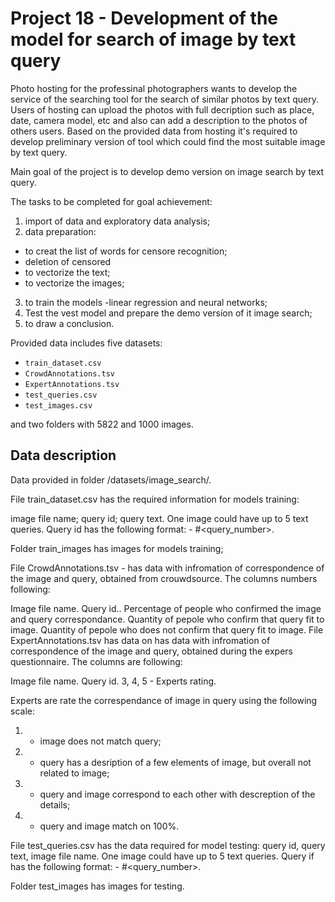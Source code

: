 # Project 18 - Development of the model for search of image by text query

Photo hosting for the professinal photographers wants to develop the service of the searching tool for the search of similar photos by text query. Users of hosting can upload the photos with full decription such as place, date, camera model, etc and also can add a description to the photos of others users. Based on the provided data from hosting it's required to develop preliminary version of tool which could find the most suitable image by text query.

Main goal of the project is to develop demo version on image search by text query.

The tasks to be completed for goal achievement:
1) import of data and exploratory data analysis;
2) data preparation:
- to creat the list of words for censore recognition;
- deletion of censored
- to vectorize the text;
- to vectorize the images;
3) to train the models -linear regression and neural networks;
4) Test the vest model and prepare the demo version of it image search;
5) to draw a conclusion.

Provided data includes five datasets:
- `train_dataset.csv` 
- `CrowdAnnotations.tsv`
- `ExpertAnnotations.tsv`
- `test_queries.csv`
- `test_images.csv`

and two folders with 5822 and 1000 images.

## Data description
Data provided in folder /datasets/image_search/.

File train_dataset.csv has the required information for models training:

image file name;
query id;
query text.
One image could have up to 5 text queries. Query id has the following format: - <image file name>#<query_number>.

Folder train_images has images for models training;

File CrowdAnnotations.tsv - has data with infromation of correspondence of the image and query, obtained from crouwdsource. The columns numbers following:

Image file name.
Query id..
Percentage of people who confirmed the image and query correspondance.
Quantity of pepole who confirm that query fit to image.
Quantity of pepole who does not confirm that query fit to image.
File ExpertAnnotations.tsv has data on has data with infromation of correspondence of the image and query, obtained during the expers questionnaire. The columns are following:

Image file name.
Query id.
3, 4, 5 - Experts rating.

Experts are rate the correspendance of image in query using the following scale:

1) - image does not match query;

2) - query has a desription of a few elements of image, but overall not related to image;

3) - query and image correspond to each other with descreption of the details;

4) - query and image match on 100%.

File test_queries.csv has the data required for model testing: query id, query text, image file name. One image could have up to 5 text queries. Query if has the following format: - <image file name>#<query_number>.

Folder test_images has images for testing.

